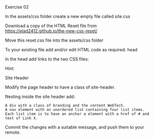 Exercise 02

In the assets/css folder create a new empty file called site.css

Download a copy of the HTML Reset file from https://elad2412.github.io/the-new-css-reset/

Move this reset.css file into the assets/css folder

To your existing file add and/or edit HTML code as required.
head

In the head add links to the two CSS files:

Hint:

<link rel="stylesheet" href="./assets/css/reset.css">

Site Header

Modify the page header to have a class of site-header.

Nesting inside the site header add:

    A div with a class of branding and the content WebTech.
    A nav element with an unordered list containing four list items.
    Each list item is to have an anchor a element with a href of # and text of Link X.

Commit the changes with a suitable message, and push them to your remote.